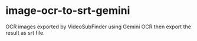 # image-ocr-to-srt-gemini
OCR images exported by VideoSubFinder using Gemini OCR then export the result as srt file. 
